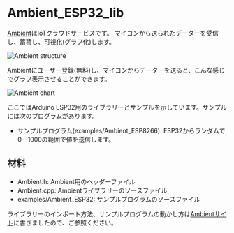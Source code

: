 # Ambient_ESP32_lib

[Ambient](https://ambidata.io)はIoTクラウドサービスです。 マイコンから送られたデーターを受信し、蓄積し、可視化(グラフ化)します。

![Ambient structure](https://ambidata.io/wp/wp-content/uploads/2016/09/AmbientStructure.jpg)

Ambientにユーザー登録(無料)し、マイコンからデーターを送ると、こんな感じでグラフ表示させることができます。

![Ambient chart](https://ambidata.io/wp/wp-content/uploads/2016/09/fig3-1024x651.jpg)

ここではArduino ESP32用のライブラリーとサンプルを示しています。サンプルには次のプログラムがあります。

* サンプルプログラム(examples/Ambient_ESP8266): ESP32からランダムで0－1000の範囲で値を送信します。

## 材料

* Ambient.h: Ambient用のヘッダーファイル
* Ambient.cpp: Ambientライブラリーのソースファイル
* examples/Ambient_ESP32: サンプルプログラムのソースファイル

ライブラリーのインポート方法、サンプルプログラムの動かし方は[Ambientサイト](https://ambidata.io/docs/esp8266/)に書きましたので、ご参照ください。
